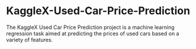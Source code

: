 # KaggleX-Used-Car-Price-Prediction
The KaggleX Used Car Price Prediction project is a machine learning regression task aimed at predicting the prices of used cars based on a variety of features.
